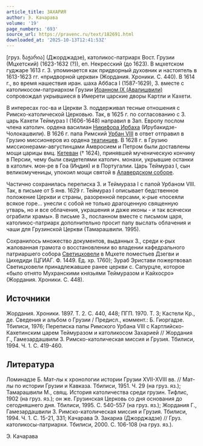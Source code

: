 ```yaml
---
article_title: ЗАХАРИЯ
author: Э. Качарава
volume: '19'
page_numbers: '693'
source_url: https://pravenc.ru/text/182691.html
downloaded_at: '2025-10-13T12:41:53Z'
---
```


[груз. ზაჟარია] (Джорджадзе), католикос-патриарх Вост. Грузии (Мцхетский) (1623-1632 (?)), еп. Некресский (до 1623). В мцхетском гуджаре 1613 г. З. упоминается как придворный духовник и настоятель в 1613-1623 гг. «придворной церкви» (Жордания. Хроники. С. 440). В 1614 г., во время нашествия иран. шаха Аббаса I (1587-1629), З. вместе с католикосом-патриархом Грузии [Иоанном IX (Авалишвили)](<https://pravenc.ru/text/Иоанном IX (Авалишвили).html>) сопровождал укрывшиеся в Имерети царские дворы Картли и Кахети.

В интересах гос-ва и Церкви З. поддерживал тесные отношения с Римско-католической Церковью. Так, в 1625 г. по согласованию с З. царь Кахети Теймураз I (1606-1648) направил в Зап. Европу послом члена католич. ордена василиан [Никифора Ирбаха](<https://pravenc.ru/text/Никифора Ирбаха.html>) (Ирубакидзе-Чолокашвили). В 1626 г. папа Римский [Урбан VIII](<https://pravenc.ru/text/Урбан VIII.html>) в ответ отправил в Грузию миссионеров из ордена [театинцев](https://pravenc.ru/text/театинцы.html). В 1628 г. в Грузию миссионерами-августинцами Амвросием и Петром были доставлены мощи царицы вмц. [Кетеван](https://pravenc.ru/text/Кетеван.html) († 1624), принявшей мученическую кончину в Персии, чему были свидетелями католич. монахи, укрывшие останки в католич. мон-ре в Гоа (Индия) и в Португалии. Царь Теймураз I, сын великомученицы, упокоил мощи святой в [Алавердском соборе](<https://pravenc.ru/text/Алавердском соборе.html>).

Частично сохранилась переписка З. и Теймураза I с папой Урбаном VIII. Так, в письме от 5 янв. 1629 г. Теймураз I описывает бедственное положение Церкви и страны, разоренной персами, к-рые «посеяли всякое горе... унесли с собой не только драгоценную священную утварь, но и все облачения, украшения и даже иконы - и так всячески ограбили храмы». В письме З., посланном вместе с письмом царя, католикос-патриарх дополнительно просит папу выслать облачения и чаши для Грузинской Церкви (Тамарашвили. 1995).

Сохранилось множество документов, выданных З., среди к-рых жалованная грамота о восстановлении во владении кафедрального патриаршего собора [Светицховели](https://pravenc.ru/text/Светицховели.html) в Мцхете поместьев Дзегви и Цихедиди (ЦГИАГ. Ф. 1449. Ед. хр. 1760); Зураб Эристави пожертвовал Светицховели принадлежавшее ранее церкви с. Сапурцле, которое «было отнято Мухранскими князьями Теймуразом и Кайхосро» (Жордания. Хроники. С. 448).

## Источники

Жордания. Хроники. 1897. Т. 2. С. 440, 448; ПГП. 1970. Т. 3; Кастели Кр., де. Сведения и альбом о Грузии / Предисл., коммент.: Б. Гиоргадзе. Тбилиси, 1976; Переписка папы Римского Урбана VIII с Картлийско-Кахетинским царем Теймуразом и католикосом Захарией // Жордания Г., Гамезардашвили З. Римско-католическая миссия и Грузия. Тбилиси, 1994. Ч. 1. С. 419-460.

## Литература

Ломинадзе Б. Мат-лы к хронологии истории Грузии XVII-XVIII вв. // Мат-лы по истории Грузии и Кавказа. Тбилиси, 1951. Ч. 29 (на груз. яз.); Тамарашвили М., свящ. История католичества среди грузин. Тифлис, 1902 (на груз. яз.); он же. Грузинская Церковь со дня основания до сегодняшнего дня. Тбилиси, 1995. С. 540-557 (на груз. яз.); Жордания Г., Гамезардашвили З. Римско-католическая миссия и Грузия. Тбилиси, 1994. Ч. 1. С. 15-21, 331; Качарава Э. Закариа (Джорджадзе) // Груз. католикосы-патриархи. Тбилиси, 2000. С. 106-108 (на груз. яз.).

Э. Качарава
